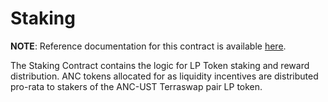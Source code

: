 # Staking

**NOTE**: Reference documentation for this contract is available [here](https://docs.anchorprotocol.com/smart-contracts/halo-token/staking).

The Staking Contract contains the logic for LP Token staking and reward distribution. ANC tokens 
allocated for as liquidity incentives are distributed pro-rata to stakers of the ANC-UST 
Terraswap pair LP token. 

